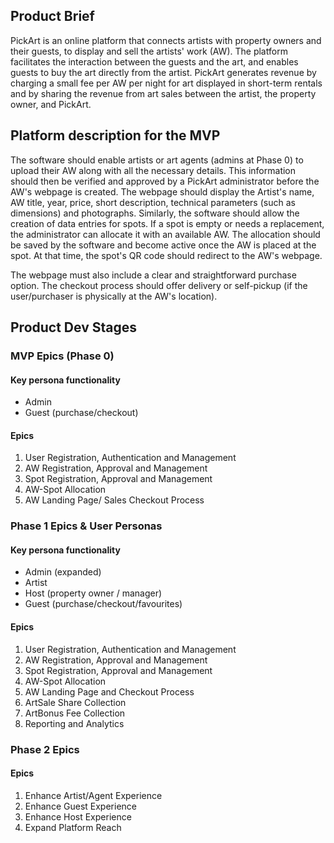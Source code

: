 ## Product Brief

PickArt is an online platform that connects artists with property owners and their guests, to
display and sell the artists' work (AW). The platform facilitates the interaction between the
guests and the art, and enables guests to buy the art directly from the artist.
PickArt generates revenue by charging a small fee per AW per night for art displayed in
short-term rentals and by sharing the revenue from art sales between the artist, the property
owner, and PickArt.

## Platform description for the MVP

The software should enable artists or art agents (admins at Phase 0) to upload their AW along
with all the necessary details. This information should then be verified and approved by a
PickArt administrator before the AW's webpage is created. The webpage should display the
Artist's name, AW title, year, price, short description, technical parameters (such as dimensions)
and photographs. Similarly, the software should allow the creation of data entries for spots. If a
spot is empty or needs a replacement, the administrator can allocate it with an available AW.
The allocation should be saved by the software and become active once the AW is placed at the
spot. At that time, the spot's QR code should redirect to the AW's webpage.

The webpage must also include a clear and straightforward purchase option. The checkout
process should offer delivery or self-pickup (if the user/purchaser is physically at the AW's
location).

## Product Dev Stages

### MVP Epics (Phase 0)

#### Key persona functionality

- Admin
- Guest (purchase/checkout)

#### Epics

1. User Registration, Authentication and Management
2. AW Registration, Approval and Management
3. Spot Registration, Approval and Management
4. AW-Spot Allocation
5. AW Landing Page/ Sales Checkout Process

### Phase 1 Epics & User Personas

#### Key persona functionality

- Admin (expanded)
- Artist
- Host (property owner / manager)
- Guest (purchase/checkout/favourites)

#### Epics

1. User Registration, Authentication and Management
2. AW Registration, Approval and Management
3. Spot Registration, Approval and Management
4. AW-Spot Allocation
5. AW Landing Page and Checkout Process
6. ArtSale Share Collection
7. ArtBonus Fee Collection
8. Reporting and Analytics


### Phase 2 Epics

#### Epics

1. Enhance Artist/Agent Experience
2. Enhance Guest Experience
3. Enhance Host Experience
4. Expand Platform Reach